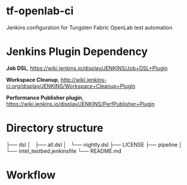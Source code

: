 # tf-openlab-ci
Jenkins configuration for Tungsten Fabric OpenLab test automation


# Jenkins Plugin Dependency

**Job DSL**, https://wiki.jenkins.io/display/JENKINS/Job+DSL+Plugin

**Workspace Cleanup**, http://wiki.jenkins-ci.org/display/JENKINS/Workspace+Cleanup+Plugin

**Performance Publisher plugin**, https://wiki.jenkins.io/display/JENKINS/PerfPublisher+Plugin


# Directory structure
├── dsl
│   ├── all.dsl
│   └── nightly.dsl
├── LICENSE
├── pipeline
│   └── intel_testbed.jenkinsfile
└── README.md

# Workflow
